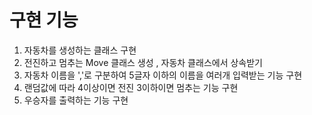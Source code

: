 # 구현 기능

1. 자동차를 생성하는 클래스 구현
2. 전진하고 멈추는 Move 클래스 생성 , 자동차 클래스에서 상속받기
3. 자동차 이름을 ','로 구분하여 5글자 이하의 이름을 여러개 입력받는 기능 구현
4. 랜덤값에 따라 4이상이면 전진 3이하이면 멈추는 기능 구현
5. 우승자를 출력하는 기능 구현
